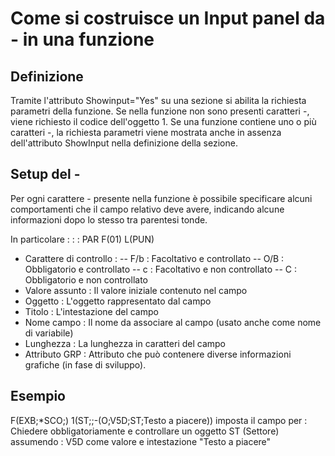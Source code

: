 

# Come si costruisce un Input panel da - in una funzione
## Definizione
Tramite l'attributo Showinput="Yes" su una sezione si abilita la richiesta parametri della funzione.
Se nella funzione non sono presenti caratteri -, viene richiesto il codice dell'oggetto 1.
Se una funzione contiene uno o più caratteri -, la richiesta parametri viene mostrata anche in assenza dell'attributo ShowInput nella definizione della sezione.

## Setup del -
Per ogni carattere - presente nella funzione è possibile specificare alcuni comportamenti che il campo relativo deve avere, indicando alcune informazioni dopo lo stesso tra parentesi tonde.

In particolare : 
 :  : PAR F(01) L(PUN)
- Carattere di controllo : 
-- F/b :  Facoltativo  e controllato
-- O/B :  Obbligatorio e controllato
-- c :  Facoltativo e non controllato
-- C :  Obbligatorio e non controllato
- Valore assunto :  Il valore iniziale contenuto nel campo
- Oggetto :  L'oggetto rappresentato dal campo
- Titolo :  L'intestazione del campo
- Nome campo :  Il nome da associare al campo (usato anche come nome di variabile)
- Lunghezza :  La lunghezza in caratteri del campo
- Attributo GRP :  Attributo che può contenere diverse informazioni grafiche (in fase di sviluppo).


## Esempio
F(EXB;\*SCO;) 1(ST;;-(O;V5D;ST;Testo a piacere))
imposta il campo per : 
Chiedere obbligatoriamente e controllare un oggetto ST (Settore)
assumendo : 
V5D come valore e intestazione "Testo a piacere"

